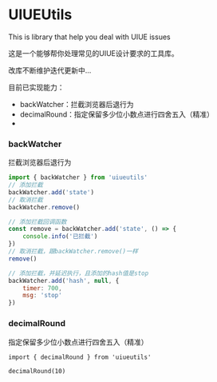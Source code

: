 # UIUEUtils
This is library that help you deal with UIUE issues

这是一个能够帮你处理常见的UIUE设计要求的工具库。

改库不断维护迭代更新中...

目前已实现能力：
- backWatcher：拦截浏览器后退行为
- decimalRound：指定保留多少位小数点进行四舍五入（精准）
- 

### backWatcher
拦截浏览器后退行为

```js
import { backWatcher } from 'uiueutils'
// 添加拦截
backWatcher.add('state')
// 取消拦截
backWatcher.remove()

// 添加拦截回调函数
const remove = backWatcher.add('state', () => {
    console.info('已拦截')
})
// 取消拦截，跟backWatcher.remove()一样
remove()

// 添加拦截，并延迟执行，且添加的hash值是stop
backWatcher.add('hash', null, {
    timer: 700,
    msg: 'stop'
})
```

### decimalRound
指定保留多少位小数点进行四舍五入（精准）
```
import { decimalRound } from 'uiueutils'

decimalRound(10)
```